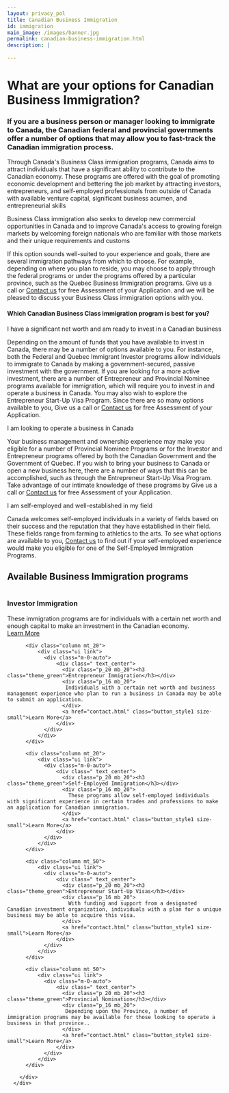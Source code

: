 ```yaml
---
layout: privacy_pol
title: Canadian Business Immigration
id: immigration
main_image: /images/banner.jpg
permalink: canadian-business-immigration.html
description: |
 
---
```


# What are your options for Canadian Business Immigration?


### If you are a business person or manager looking to immigrate to Canada, the Canadian federal and provincial governments offer a number of options that may allow you to fast-track the Canadian immigration process.

Through Canada's Business Class immigration programs, Canada aims to attract individuals that have a significant ability to contribute to the Canadian economy. These programs are offered with the goal of promoting economic development and bettering the job market by attracting investors, entrepreneurs, and self-employed professionals from outside of Canada with available venture capital, significant business acumen, and entrepreneurial skills

Business Class immigration also seeks to develop new commercial opportunities in Canada and to improve Canada's access to growing foreign markets by welcoming foreign nationals who are familiar with those markets and their unique requirements and customs


If this option sounds well-suited to your experience and goals, there are several immigration pathways from which to choose. For example, depending on where you plan to reside, you may choose to apply through the federal programs or under the programs offered by a particular province, such as the Quebec Business Immigration programs. Give us a call or <a href="contact.html">Contact us</a> for free Assessment of your Application. and we will be pleased to discuss your Business Class immigration options with you.

#### Which Canadian Business Class immigration program is best for you?

<div class="ui styled accordion">
  <div class="title active">
    <i class="dropdown icon"></i>
    I have a significant net worth and am ready to invest in a Canadian business 
  </div>
  <div class="content active">
    <p class="transition visible">Depending on the amount of funds that you have available to invest in Canada, there may be a number of options available to you. For instance, both the Federal and Quebec Immigrant Investor programs allow individuals to immigrate to Canada by making a government-secured, passive investment with the government. If you are looking for a more active investment, there are a number of Entrepreneur and Provincial Nominee programs available for immigration, which will require you to invest in and operate a business in Canada. You may also wish to explore the Entrepreneur Start-Up Visa Program. Since there are so many options available to you, Give us a call or <a href="/contact.html">Contact us</a>  for free Assessment of your Application.
    </p>
  </div>
  <div class="title">
    <i class="dropdown icon"></i>
    I am looking to operate a business in Canada 
  </div>
  <div class="content">
    <p class="transition hidden">Your business management and ownership experience may make you eligible for a number of Provincial Nominee Programs or for the Investor and Entrepreneur programs offered by both the Canadian Government and the Government of Quebec. If you wish to bring your business to Canada or open a new business here, there are a number of ways that this can be accomplished, such as through the Entrepreneur Start-Up Visa Program. Take advantage of our intimate knowledge of these programs by  Give us a call or <a href="/contact.html">Contact us</a>  for free Assessment of your Application.</p>
  </div>
  <div class="title">
    <i class="dropdown icon"></i>
    I am self-employed and well-established in my field 
  </div>
  <div class="content">
    <p class="transition hidden">Canada welcomes self-employed individuals in a variety of fields based on their success and the reputation that they have established in their field. These fields range from farming to athletics to the arts. To see what options are available to you, <a href="/contact.html">Contact us</a>   to find out if your self-employed experience would make you eligible for one of the Self-Employed Immigration Programs. </p>
  </div>
</div>


<div class="ui vertical stripe mt_50  imm_prog client_say" >
   <div class="ui container">
      <h2 class="section_heading mb_40 theme_green text_center">Available Business Immigration programs </h2>
      <div class="ui grid">
        <div class="three column row stackable ">
          <div class="column mt_20">
              <div class="ui link">
                <div class="m-0-auto">
                    <div class=" text_center">
                      <div class="p_20 mb_20"><h3 class="theme_green">Investor Immigration</h3></div>
                      <div class="p_16 mb_20">
                        These immigration programs are for individuals with a certain net worth and enough capital to make an investment in the Canadian economy.
                      </div>
                      <a href="contact.html" class="button_style1 size-small">Learn More</a>
                    </div>
                </div>
              </div>
          </div>

          <div class="column mt_20">
              <div class="ui link">
                <div class="m-0-auto">
                    <div class=" text_center">
                      <div class="p_20 mb_20"><h3 class="theme_green">Entrepreneur Immigration</h3></div>
                      <div class="p_16 mb_20">
                       Individuals with a certain net worth and business management experience who plan to run a business in Canada may be able to submit an application.
                      </div>
                      <a href="contact.html" class="button_style1 size-small">Learn More</a>
                    </div>
                </div>
              </div>
          </div>

          <div class="column mt_20">
              <div class="ui link">
                <div class="m-0-auto">
                    <div class=" text_center">
                      <div class="p_20 mb_20"><h3 class="theme_green">Self-Employed Immigration</h3></div>
                      <div class="p_16 mb_20">
                        These programs allow self-employed individuals with significant experience in certain trades and professions to make an application for Canadian immigration.
                      </div>
                      <a href="contact.html" class="button_style1 size-small">Learn More</a>
                    </div>
                </div>
              </div>
          </div>

          <div class="column mt_50">
              <div class="ui link">
                <div class="m-0-auto">
                    <div class=" text_center">
                      <div class="p_20 mb_20"><h3 class="theme_green">Entrepreneur Start-Up Visas</h3></div>
                      <div class="p_16 mb_20">
                        With funding and support from a designated Canadian investment organization, individuals with a plan for a unique business may be able to acquire this visa.
                      </div>
                      <a href="contact.html" class="button_style1 size-small">Learn More</a>
                    </div>
                </div>
              </div>
          </div>

          <div class="column mt_50">
              <div class="ui link">
                <div class="m-0-auto">
                    <div class=" text_center">
                      <div class="p_20 mb_20"><h3 class="theme_green">Provincial Nomination</h3></div>
                      <div class="p_16 mb_20">
                       Depending upon the Province, a number of immigration programs may be available for those looking to operate a business in that province..
                      </div>
                      <a href="contact.html" class="button_style1 size-small">Learn More</a>
                    </div>
                </div>
              </div>
          </div>

        </div>  
      </div>
   </div>
</div>